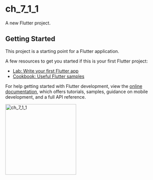 # ch_7_1_1

A new Flutter project.

## Getting Started

This project is a starting point for a Flutter application.

A few resources to get you started if this is your first Flutter project:

- [Lab: Write your first Flutter app](https://docs.flutter.dev/get-started/codelab)
- [Cookbook: Useful Flutter samples](https://docs.flutter.dev/cookbook)

For help getting started with Flutter development, view the
[online documentation](https://docs.flutter.dev/), which offers tutorials,
samples, guidance on mobile development, and a full API reference.

<img width="222" alt="ch_7_1_1" src="https://user-images.githubusercontent.com/114164037/217103209-c6cecdc5-50a0-4662-92a9-ae5a23b848e9.png">


